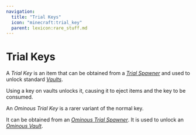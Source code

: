 ```yaml
---
navigation:
  title: "Trial Keys"
  icon: "minecraft:trial_key"
  parent: lexicon:rare_stuff.md
---
```


# Trial Keys

<ItemImage id="minecraft:trial_key" />

A *Trial Key* is an item that can be obtained from a [*Trial Spawner*](./trial_spawner.md) and used to unlock standard [*Vaults*](./vault.md). 

Using a key on vaults unlocks it, causing it to eject items and the key to be consumed.

<ItemImage id="minecraft:ominous_trial_key" />

An *Ominous Trial Key* is a rarer variant of the normal key. 

It can be obtained from an [*Ominous Trial Spawner*](./trial_spawner.md). 
It is used to unlock an [*Ominous Vault*](./vault.md).

